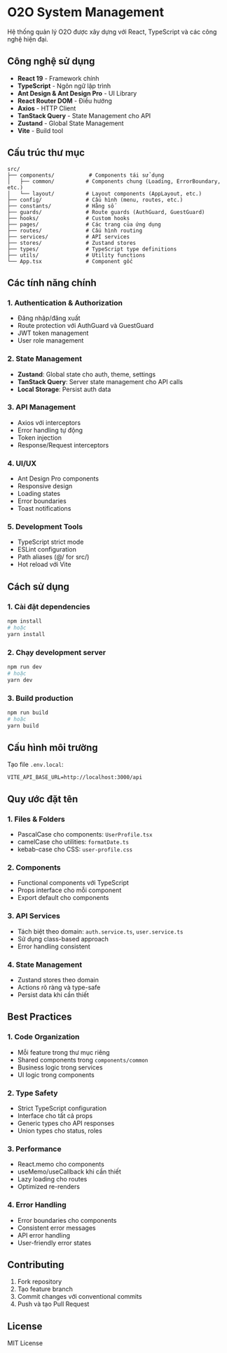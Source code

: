 # O2O System Management

Hệ thống quản lý O2O được xây dựng với React, TypeScript và các công nghệ hiện đại.

## Công nghệ sử dụng

- **React 19** - Framework chính
- **TypeScript** - Ngôn ngữ lập trình
- **Ant Design & Ant Design Pro** - UI Library
- **React Router DOM** - Điều hướng
- **Axios** - HTTP Client
- **TanStack Query** - State Management cho API
- **Zustand** - Global State Management
- **Vite** - Build tool

## Cấu trúc thư mục

```
src/
├── components/           # Components tái sử dụng
│   ├── common/          # Components chung (Loading, ErrorBoundary, etc.)
│   └── layout/          # Layout components (AppLayout, etc.)
├── config/              # Cấu hình (menu, routes, etc.)
├── constants/           # Hằng số
├── guards/              # Route guards (AuthGuard, GuestGuard)
├── hooks/               # Custom hooks
├── pages/               # Các trang của ứng dụng
├── routes/              # Cấu hình routing
├── services/            # API services
├── stores/              # Zustand stores
├── types/               # TypeScript type definitions
├── utils/               # Utility functions
└── App.tsx              # Component gốc
```

## Các tính năng chính

### 1. Authentication & Authorization

- Đăng nhập/đăng xuất
- Route protection với AuthGuard và GuestGuard
- JWT token management
- User role management

### 2. State Management

- **Zustand**: Global state cho auth, theme, settings
- **TanStack Query**: Server state management cho API calls
- **Local Storage**: Persist auth data

### 3. API Management

- Axios với interceptors
- Error handling tự động
- Token injection
- Response/Request interceptors

### 4. UI/UX

- Ant Design Pro components
- Responsive design
- Loading states
- Error boundaries
- Toast notifications

### 5. Development Tools

- TypeScript strict mode
- ESLint configuration
- Path aliases (@/ for src/)
- Hot reload với Vite

## Cách sử dụng

### 1. Cài đặt dependencies

```bash
npm install
# hoặc
yarn install
```

### 2. Chạy development server

```bash
npm run dev
# hoặc
yarn dev
```

### 3. Build production

```bash
npm run build
# hoặc
yarn build
```

## Cấu hình môi trường

Tạo file `.env.local`:

```env
VITE_API_BASE_URL=http://localhost:3000/api
```

## Quy ước đặt tên

### 1. Files & Folders

- PascalCase cho components: `UserProfile.tsx`
- camelCase cho utilities: `formatDate.ts`
- kebab-case cho CSS: `user-profile.css`

### 2. Components

- Functional components với TypeScript
- Props interface cho mỗi component
- Export default cho components

### 3. API Services

- Tách biệt theo domain: `auth.service.ts`, `user.service.ts`
- Sử dụng class-based approach
- Error handling consistent

### 4. State Management

- Zustand stores theo domain
- Actions rõ ràng và type-safe
- Persist data khi cần thiết

## Best Practices

### 1. Code Organization

- Mỗi feature trong thư mục riêng
- Shared components trong `components/common`
- Business logic trong services
- UI logic trong components

### 2. Type Safety

- Strict TypeScript configuration
- Interface cho tất cả props
- Generic types cho API responses
- Union types cho status, roles

### 3. Performance

- React.memo cho components
- useMemo/useCallback khi cần thiết
- Lazy loading cho routes
- Optimized re-renders

### 4. Error Handling

- Error boundaries cho components
- Consistent error messages
- API error handling
- User-friendly error states

## Contributing

1. Fork repository
2. Tạo feature branch
3. Commit changes với conventional commits
4. Push và tạo Pull Request

## License

MIT License
